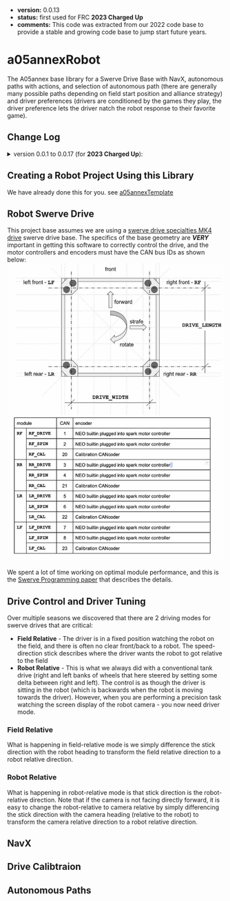 * **version:** 0.0.13
* **status:** first used for FRC **2023 Charged Up**
* **comments:** This code was extracted from our 2022 code base to provide a stable and growing code
  base to jump start future years.

# a05annexRobot

The A05annex base library for a Swerve Drive Base with NavX, autonomous paths with actions, and selection of
autonomous path (there are generally many possible paths depending on field start position and alliance strategy)
and driver preferences (drivers are conditioned by the games they play, the driver preference lets the driver natch
the robot response to their favorite game).

## Change Log

<details>
  <summary>version 0.0.1 to 0.0.17 (for <b>2023 Charged Up</b>):</summary>

  * 0.0.1 - Initial internal release;
  * 0.0.2 - Optional mirroring of autonomous for <b>2023 Charged Up</b>;
  * 0.0.4 - AbsoluteTranslateCommand - move by position;
  * 0.0.8 - Added getClosestDownField(), getClosestUpField(), getClosestDownOrUpField() to
            NavX.HeadingInfo;
  * 0.0.9 - Added max speed and heading correction at end of translate;
  * 0.0.10 - AbsoluteSmartTranslateCommand - first smart motion implementation;
  * 0.0.11 - Tuned smart motion coefficients;
  * 0.0.12 - Made heading correction after translate optional;
  * 0.0.13 - Added a NavX calibration factor to minimize rotational drift;
  * 0.0.15 - Current limited swerve drive and spin motors.
  * 0.0.16 - Changed ordering of swerves in translate commands to try to reduce rotational drift.
  * 0.0.17 - ISwerveDrive can be set for the A05DriveCommand allowing extension of the DriveSubsystem
             that add game-specific functionality.
  * 0.0.18 - Added a recalibrate method for the swerve so it could be recalibrated prior to any enable, this was
             a band-aid to not burning configuration into the Spark and having occasional configuration
             issues.
  * 0.0.19 - Fixed a burning configuration state into the Sparks problem introduced in 0.0.18.
  * 0.0.20 - Added a methods to IServeDrive to get the actual underlying subsystem.
  * 0.0.21 - Code to burn default configuration into the Sparks.
  * 0.0.23 - Post-competition cleanup. Moving common Spark-NEO and Spark-NOE550 combination into
             a tested wrapper that formalizes our 95% use case into a somple and repeatable pattern.
</details>

## Creating a Robot Project Using this Library

We have already done this for you. see [a05annexTemplate](https://github.com/A05annex/a05annexTemplate)


## Robot Swerve Drive

This project base assumes we are using a
[swerve drive specialties MK4 drive](https://www.swervedrivespecialties.com/products/mk4-swerve-module?variant=39376675143793)
swerve drive base. The specifics of the base geometry are ***VERY*** important in getting this software to correctly
control the drive, and the motor controllers and encoders must have the CAN bus IDs as shown below:
![alt text](./resources/SwerveConfiguration.jpg "Swerve Configuration")

We spent a lot of time working on optimal module performance, and this is
the [Swerve Programming paper](./resources/SwerveProgramming.pdf) that describes the details.

## Drive Control and Driver Tuning

Over multiple seasons we discovered that there are 2 driving modes for swerve drives that are critical:
* **Field Relative** - The driver is in a fixed position watching the robot on the field, and there is often no
  clear front/back to a robot. The speed-direction stick describes where the driver wants the robot to got relative
 to the field
* **Robot Relative** - This is what we always did with a conventional tank drive (right and left banks of wheels
  that here steered by setting some delta between right and left). The control is as though the driver is sitting
  in the robot (which is backwards when the robot is moving towards the driver). However, when you are performing 
  a precision task watching the screen display of the robot camera - you now need driver mode.

### Field Relative

What is happening in field-relative mode is we simply difference the stick direction with the
robot heading to transform the field relative direction to a robot relative direction.

### Robot Relative

What is happening in robot-relative mode is that stick direction is the robot-relative direction. Note that if
the camera is not facing directly forward, it is easy to change the robot-relative to camera relative by simply
differencing the stick direction with the
camera heading (relative to the robot) to transform the camera relative direction to a robot relative direction.

## NavX

## Drive Calibtraion

## Autonomous Paths
